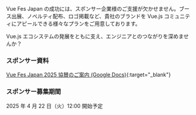 Vue Fes Japan の成功には、スポンサー企業様のご支援が欠かせません。ブース出展、ノベルティ配布、ロゴ掲載など、貴社のブランドを Vue.js コミュニティにアピールできる様々なプランをご用意しております。

Vue.js エコシステムの発展をともに支え、エンジニアとのつながりを深めませんか？

### スポンサー資料

[Vue Fes Japan 2025 協賛のご案内 (Google Docs)](https://docs.google.com/document/d/1Eywy7QRq3xV3Nvzohv_Tsz25O7_Ae-2zXouKn4UQ6EQ/edit?usp=sharing){:target="\_blank"}

### スポンサー募集期間

2025 年 4 月 22 日（火）12:00 開始予定
